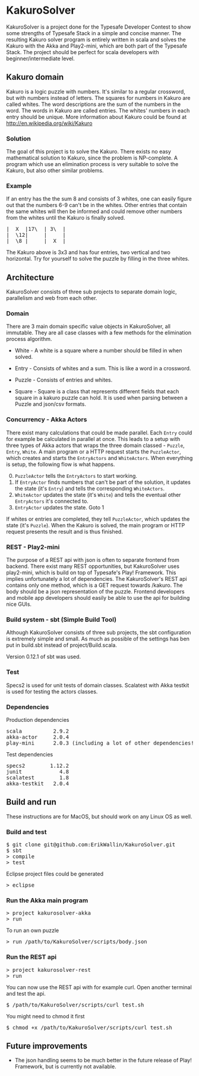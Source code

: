 # KakuroSolver
KakuroSolver is a project done for the Typesafe Developer Contest to show some strengths of Typesafe Stack in a simple and concise manner. The resulting Kakuro solver program is entirely written in scala and solves the Kakuro with the Akka and Play2-mini, which are both part of the Typesafe Stack. The project should be perfect for scala developers with beginner/intermediate level.

## Kakuro domain
Kakuro is a logic puzzle with numbers. It's similar to a regular crossword, but with numbers instead of letters. The squares for numbers in Kakuro are called whites. The word descriptions are the sum of the numbers in the word. The words in Kakuro are called entries. The whites' numbers in each entry should be unique. More information about Kakuro could be found at http://en.wikipedia.org/wiki/Kakuro

### Solution
The goal of this project is to solve the Kakuro. There exists no easy mathematical solution to Kakuro, since the problem is NP-complete. A program which use an elimination process is very suitable to solve the Kakuro, but also other similar problems.

### Example
If an entry has the the sum 8 and consists of 3 whites, one can easily figure out that the numbers 6-9 can't be in the whites. Other entries that contain the same whites will then be informed and could remove other numbers from the whites until the Kakuro is finally solved.

<pre>
|  X  |17\  | 3\  | 
|  \12|     |     |
|  \8 |     |  X  |
</pre>

The Kakuro above is 3x3 and has four entries, two vertical and two horizontal. Try for yourself to solve the puzzle by filling in the three whites.

## Architecture
KakuroSolver consists of three sub projects to separate domain logic, parallelism and web from each other.

### Domain
There are 3 main domain specific value objects in KakuroSolver, all immutable. They are all case classes with a few methods for the elimination process algorithm.

* White - A white is a square where a number should be filled in when solved.
* Entry - Consists of whites and a sum. This is like a word in a crossword.
* Puzzle - Consists of entries and whites.

* Square - Square is a class that represents different fields that each square in a kakuro puzzle can hold. It is used when parsing between a Puzzle and json/csv formats.

### Concurrency - Akka Actors
There exist many calculations that could be made parallel. Each <code>Entry</code> could for example be calculated in parallel at once. This leads to a setup with three types of Akka actors that wraps the three domain classed - <code>Puzzle</code>, <code>Entry</code>, <code>White</code>. A main program or a HTTP request starts the <code>PuzzleActor</code>, which creates and starts the <code>EntryActors</code> and <code>WhiteActors</code>. When everything is setup, the following flow is what happens.

0. <code>PuzzleActor</code> tells the <code>EntryActors</code> to start working.
1. If <code>EntryActor</code> finds numbers that can't be part of the solution, it updates the state (it's <code>Entry</code>) and tells the corresponding <code>WhiteActors</code>.
2. <code>WhiteActor</code> updates the state (it's <code>White</code>) and tells the eventual other <code>EntryActors</code> it's connected to.
3. <code>EntryActor</code> updates the state. Goto 1

If whites or entries are completed, they tell <code>PuzzleActor</code>, which updates the state (it's <code>Puzzle</code>). When the Kakuro is solved, the main program or HTTP request presents the result and is thus finished.  

### REST - Play2-mini
The purpose of a REST api with json is often to separate frontend from backend. There exist many REST opportunities, but KakuroSolver uses play2-mini, which is build on top of Typesafe's Play! Framework. This implies unfortunately a lot of dependencies. The KakuroSolver's REST api contains only one method, which is a GET request towards /kakuro. The body should be a json representation of the puzzle. Frontend developers and mobile app developers should easily be able to use the api for building nice GUIs.

### Build system - sbt (Simple Build Tool)
Although KakuroSolver consists of three sub projects, the sbt configuration is extremely simple and small. As much as possible of the settings has ben put in build.sbt instead of project/Build.scala.

Version 0.12.1 of sbt was used.

### Test
Specs2 is used for unit tests of domain classes.
Scalatest with Akka testkit is used for testing the actors classes.

### Dependencies
Production dependencies
<pre>
scala          2.9.2
akka-actor     2.0.4
play-mini      2.0.3 (including a lot of other dependencies!)
</pre>

Test dependencies
<pre>
specs2        1.12.2
junit            4.8
scalatest        1.8
akka-testkit   2.0.4
</pre>

## Build and run
These instructions are for MacOS, but should work on any Linux OS as well.

### Build and test
<pre>
$ git clone git@github.com:ErikWallin/KakuroSolver.git
$ sbt
> compile
> test
</pre>
Eclipse project files could be generated
<pre>
> eclipse
</pre>

### Run the Akka main program
<pre>
> project kakurosolver-akka
> run
</pre>
To run an own puzzle
<pre>
> run /path/to/KakuroSolver/scripts/body.json
</pre>

### Run the REST api
<pre>
> project kakurosolver-rest
> run
</pre>
You can now use the REST api with for example curl. Open another terminal and test the api.
<pre>
$ /path/to/KakuroSolver/scripts/curl_test.sh
</pre>
You might need to chmod it first
<pre>
$ chmod +x /path/to/KakuroSolver/scripts/curl_test.sh 
</pre>

## Future improvements
* The json handling seems to be much better in the future release of Play! Framework, but is currently not available.
